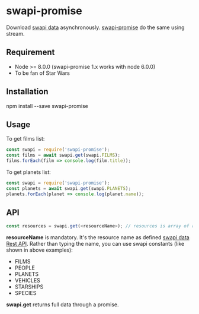 # swapi-promise

Download [swapi data](https://swapi.co/) asynchronously. [swapi-promise](https://www.npmjs.com/package/swapi-promise) do the same using stream.

## Requirement
* Node >= 8.0.0 (swapi-promise 1.x works with node 6.0.0)
* To be fan of Star Wars

## Installation
npm install --save swapi-promise

## Usage
To get films list:
```javascript
const swapi = require('swapi-promise');
const films = await swapi.get(swapi.FILMS);
films.forEach(film => console.log(film.title));
```
To get planets list:
```javascript
const swapi = require('swapi-promise');
const planets = await swapi.get(swapi.PLANETS);
planets.forEach(planet => console.log(planet.name));
```

## API
```javascript
const resources = swapi.get(<resourceName>); // resources is array of required resources
```
__resourceName__ is mandatory. It's the resource name as defined [swapi data Rest API](https://swapi.co/documentation#root). Rather than typing the name, you can use swapi constants (like shown in above examples):
* FILMS
* PEOPLE
* PLANETS
* VEHICLES
* STARSHIPS
* SPECIES

__swapi.get__ returns full data through a promise.
